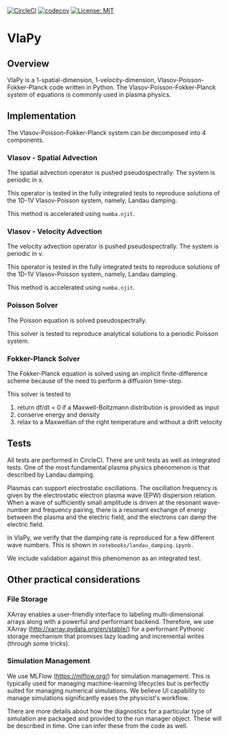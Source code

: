 [![CircleCI](https://circleci.com/gh/joglekara/VlaPy.svg?style=svg&circle-token=52a0c9c0d445766b1a051a0bb7198d2ccf0617f6)](https://circleci.com/gh/joglekara/VlaPy)
[![codecov](https://codecov.io/gh/joglekara/VlaPy/branch/master/graph/badge.svg?token=xjy3FvcZPJ)](https://codecov.io/gh/joglekara/VlaPy)
[![License: MIT](https://img.shields.io/badge/License-MIT-yellow.svg)](https://opensource.org/licenses/MIT)
# VlaPy

## Overview
VlaPy is a 1-spatial-dimension, 1-velocity-dimension, Vlasov-Poisson-Fokker-Planck code written in Python. 
The Vlasov-Poisson-Fokker-Planck system of equations is commonly used in plasma physics.

## Implementation
The Vlasov-Poisson-Fokker-Planck system can be decomposed into 4 components.

### Vlasov - Spatial Advection
The spatial advection operator is pushed pseudospectrally. The system is periodic in x. 

This operator is tested in the fully integrated tests to reproduce solutions of the 
1D-1V Vlasov-Poisson system, namely, Landau damping.

This method is accelerated using ``numba.njit``.

### Vlasov - Velocity Advection
The velocity advection operator is pushed pseudospectrally. The system is periodic in v.

This operator is tested in the fully integrated tests to reproduce solutions of the 
1D-1V Vlasov-Poisson system, namely, Landau damping.

This method is accelerated using ``numba.njit``.

 
### Poisson Solver
The Poisson equation is solved pseudospectrally. 

This solver is tested to reproduce analytical solutions to a periodic Poisson system.


### Fokker-Planck Solver
The Fokker-Planck equation is solved using an implicit finite-difference scheme because of the need to perform a 
diffusion time-step. 

This solver is tested to 
1) return df/dt = 0 if a Maxwell-Boltzmann distribution is provided as input 
2) conserve energy and density
3) relax to a Maxwellian of the right temperature and without a drift velocity

## Tests
All tests are performed in CircleCI. There are unit tests as well as integrated tests.
One of the most fundamental plasma physics phenomenon is that described by Landau damping. 

Plasmas can support electrostatic oscillations. The oscillation frequency is given by the electrostatic electron 
plasma wave (EPW) dispersion relation. When a wave of sufficiently small amplitude is driven at the resonant 
wave-number and frequency pairing, there is a resonant exchange of energy between the plasma and the electric field, 
and the electrons can damp the electric field.

In VlaPy, we verify that the damping rate is reproduced for a few different wave numbers. 
This is shown in `notebooks/landau_damping.ipynb.`

We include validation against this phenomenon as an integrated test.

## Other practical considerations
### File Storage
XArray enables a user-friendly interface to labeling multi-dimensional arrays along with a powerful and performant
backend. Therefore, we use XArray (http://xarray.pydata.org/en/stable/) for a performant Pythonic storage mechanism 
that promises lazy loading and incremental writes (through some tricks).

### Simulation Management
We use MLFlow (https://mlflow.org/) for simulation management. This is typically used for managing machine-learning
lifecycles but is perfectly suited for managing numerical simulations. We believe UI capability to manage simulations
significantly eases the physicist's workflow. 

There are more details about how the diagnostics for a particular type of simulation are packaged and provided to
the run manager object. These will be described in time. One can infer these from the code as well. 
